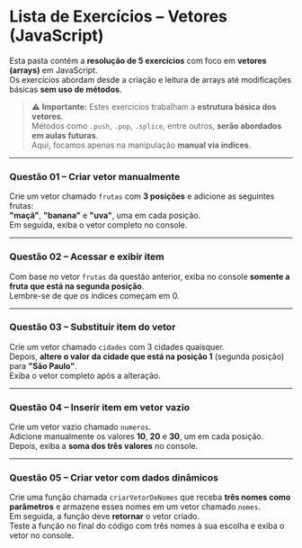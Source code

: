 # Lista de Exercícios – Vetores (JavaScript)

Esta pasta contém a **resolução de 5 exercícios** com foco em **vetores (arrays)** em JavaScript.  
Os exercícios abordam desde a criação e leitura de arrays até modificações básicas **sem uso de métodos**.

> ⚠️ **Importante:** Estes exercícios trabalham a **estrutura básica dos vetores**.  
> Métodos como `.push`, `.pop`, `.splice`, entre outros, **serão abordados em aulas futuras**.  
> Aqui, focamos apenas na manipulação **manual via índices**.

---

### Questão 01 – Criar vetor manualmente

Crie um vetor chamado `frutas` com **3 posições** e adicione as seguintes frutas:  
**"maçã"**, **"banana"** e **"uva"**, uma em cada posição.  
Em seguida, exiba o vetor completo no console.

---

### Questão 02 – Acessar e exibir item

Com base no vetor `frutas` da questão anterior, exiba no console **somente a fruta que está na segunda posição**.  
Lembre-se de que os índices começam em 0.

---

### Questão 03 – Substituir item do vetor

Crie um vetor chamado `cidades` com 3 cidades quaisquer.  
Depois, **altere o valor da cidade que está na posição 1** (segunda posição) para **"São Paulo"**.  
Exiba o vetor completo após a alteração.

---

### Questão 04 – Inserir item em vetor vazio

Crie um vetor vazio chamado `numeros`.  
Adicione manualmente os valores **10**, **20** e **30**, um em cada posição.  
Depois, exiba a **soma dos três valores** no console.

---

### Questão 05 – Criar vetor com dados dinâmicos

Crie uma função chamada `criarVetorDeNomes` que receba **três nomes como parâmetros** e armazene esses nomes em um vetor chamado `nomes`.  
Em seguida, a função deve **retornar** o vetor criado.  
Teste a função no final do código com três nomes à sua escolha e exiba o vetor no console.
